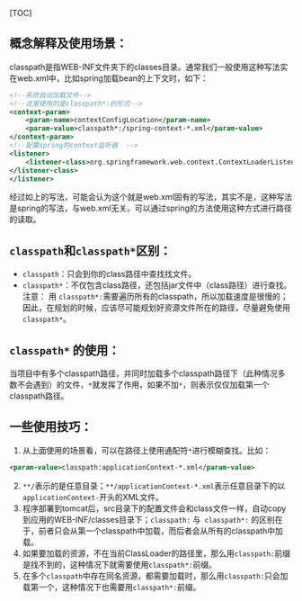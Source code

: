[TOC]
## 概念解释及使用场景：
classpath是指WEB-INF文件夹下的classes目录。通常我们一般使用这种写法实在web.xml中，比如spring加载bean的上下文时，如下：
```xml
<!--系统自动加载文件-->
<!--这里使用的是classpath*:的形式-->
<context-param>
    <param-name>contextConfigLocation</param-name>
    <param-value>classpath*:/spring-context-*.xml</param-value>
</context-param>
<!--配置spring的context监听器  -->
<listener>
    <listener-class>org.springframework.web.context.ContextLoaderListener
</listener-class>
</listener>
```

经过如上的写法，可能会认为这个就是web.xml固有的写法，其实不是，这种写法是spring的写法，与web.xml无关。可以通过spring的方法使用这种方式进行路径的读取。


## `classpath`和`classpath*`区别：

* `classpath`：只会到你的class路径中查找找文件。
* `classpath*`：不仅包含class路径，还包括jar文件中（class路径）进行查找。注意： 用 `classpath*:`需要遍历所有的classpath，所以加载速度是很慢的；因此，在规划的时候，应该尽可能规划好资源文件所在的路径，尽量避免使用 `classpath*`。

## `classpath*` 的使用：

当项目中有多个classpath路径，并同时加载多个classpath路径下（此种情况多数不会遇到）的文件，`*`就发挥了作用，如果不加`*`，则表示仅仅加载第一个classpath路径。


## 一些使用技巧：

1. 从上面使用的场景看，可以在路径上使用通配符`*`进行模糊查找。比如：
```xml
<param-value>classpath:applicationContext-*.xml</param-value>  
```

2. `**/`表示的是任意目录；`**/applicationContext-*.xml`表示任意目录下的以`applicationContext-`开头的XML文件。  
3. 程序部署到tomcat后，src目录下的配置文件会和class文件一样，自动copy到应用的WEB-INF/classes目录下；`classpath:` 与` classpath*:` 的区别在于，前者只会从第一个classpath中加载，而后者会从所有的classpath中加载。
4. 如果要加载的资源，不在当前ClassLoader的路径里，那么用`classpath:`前缀是找不到的，这种情况下就需要使用`classpath*:`前缀。
5. 在多个`classpath`中存在同名资源，都需要加载时，那么用`classpath:`只会加载第一个，这种情况下也需要用`classpath*:`前缀。